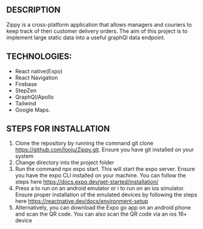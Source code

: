 ## DESCRIPTION
Zippy is a cross-platform application that allows managers and couriers to keep track of theri customer delivery orders. The aim of this project is to implement large static data into a useful graphQl data endpoint.


## TECHNOLOGIES:
* React native(Expo) 
* React Navigation
* Firebase
* StepZen
* QraphQl/Apollo
* Tailwind
* Google Maps.


## STEPS FOR INSTALLATION
1. Clone the repository by running the command git clone https://github.com/looju/Zippy.git. Ensure you have git installed on your system
2. Change directory into the project folder
3. Run the command npx expo start. This will start the expo server. Ensure you have the expo CLI installed on your machine. You can follow the steps here https://docs.expo.dev/get-started/installation/
4. Press a to run on an android emulator or i to run on an ios simulator. Ensure proper installation of the emulated devices by following the steps here https://reactnative.dev/docs/environment-setup
5. Alternatively, you can download the Expo go app on an android phone and scan the QR code. You can also scan the QR code via an ios 16+ device




